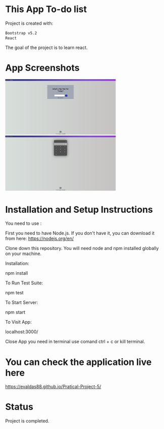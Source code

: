 # This App To-do list

Project is created with:

    Bootstrap v5.2
    React

The goal of the project is to learn react.

# App Screenshots

<p float="left">
    <img src="src\components\Images\photo1.png" width="350" >     
    <img src="src\components\Images\photo2.png" width="350" > 
</p> 

# Installation and Setup Instructions

You need to use :

First you need to have Node.js. If you don't have it, you can download it from here:  https://nodejs.org/en/

Clone down this repository. You will need node and npm installed globally on your machine.

Installation:


npm install

To Run Test Suite:

npm test

To Start Server:

npm start

To Visit App:

localhost:3000/

Close  App you need  in terminal use comand ctrl + c or kill terminal.

# You can check the application live here

 https://evaldas88.github.io/Pratical-Project-5/

 # Status

 Project is completed.


